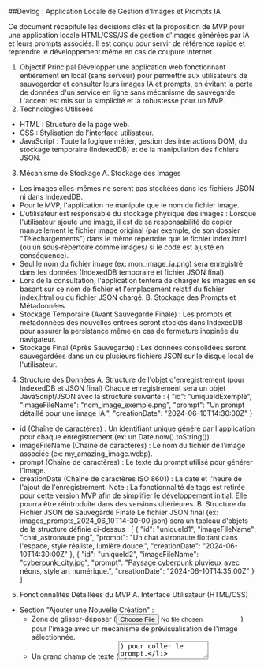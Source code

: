 ##Devlog : Application Locale de Gestion d'Images et Prompts IA

Ce document récapitule les décisions clés et la proposition de MVP pour une application locale HTML/CSS/JS de gestion d'images générées par IA et leurs prompts associés. Il est conçu pour servir de référence rapide et reprendre le développement même en cas de coupure internet.
1. Objectif Principal
Développer une application web fonctionnant entièrement en local (sans serveur) pour permettre aux utilisateurs de sauvegarder et consulter leurs images IA et prompts, en évitant la perte de données d'un service en ligne sans mécanisme de sauvegarde. L'accent est mis sur la simplicité et la robustesse pour un MVP.
2. Technologies Utilisées
 * HTML : Structure de la page web.
 * CSS : Stylisation de l'interface utilisateur.
 * JavaScript : Toute la logique métier, gestion des interactions DOM, du stockage temporaire (IndexedDB) et de la manipulation des fichiers JSON.
3. Mécanisme de Stockage
A. Stockage des Images
 * Les images elles-mêmes ne seront pas stockées dans les fichiers JSON ni dans IndexedDB.
 * Pour le MVP, l'application ne manipule que le nom du fichier image.
 * L'utilisateur est responsable du stockage physique des images : Lorsque l'utilisateur ajoute une image, il est de sa responsabilité de copier manuellement le fichier image original (par exemple, de son dossier "Téléchargements") dans le même répertoire que le fichier index.html (ou un sous-répertoire comme images/ si le code est ajusté en conséquence).
 * Seul le nom du fichier image (ex: mon_image_ia.png) sera enregistré dans les données (IndexedDB temporaire et fichier JSON final).
 * Lors de la consultation, l'application tentera de charger les images en se basant sur ce nom de fichier et l'emplacement relatif du fichier index.html ou du fichier JSON chargé.
B. Stockage des Prompts et Métadonnées
 * Stockage Temporaire (Avant Sauvegarde Finale) : Les prompts et métadonnées des nouvelles entrées seront stockés dans IndexedDB pour assurer la persistance même en cas de fermeture inopinée du navigateur.
 * Stockage Final (Après Sauvegarde) : Les données consolidées seront sauvegardées dans un ou plusieurs fichiers JSON sur le disque local de l'utilisateur.
4. Structure des Données
A. Structure de l'objet d'enregistrement (pour IndexedDB et JSON final)
Chaque enregistrement sera un objet JavaScript/JSON avec la structure suivante :
{
  "id": "uniqueIdExemple",
  "imageFileName": "nom_image_exemple.png",
  "prompt": "Un prompt détaillé pour une image IA.",
  "creationDate": "2024-06-10T14:30:00Z"
}

 * id (Chaîne de caractères) : Un identifiant unique généré par l'application pour chaque enregistrement (ex: un Date.now().toString()).
 * imageFileName (Chaîne de caractères) : Le nom du fichier de l'image associée (ex: my_amazing_image.webp).
 * prompt (Chaîne de caractères) : Le texte du prompt utilisé pour générer l'image.
 * creationDate (Chaîne de caractères ISO 8601) : La date et l'heure de l'ajout de l'enregistrement.
Note : La fonctionnalité de tags est retirée pour cette version MVP afin de simplifier le développement initial. Elle pourra être réintroduite dans des versions ultérieures.
B. Structure du Fichier JSON de Sauvegarde Finale
Le fichier JSON final (ex: images_prompts_2024_06_10T14-30-00.json) sera un tableau d'objets de la structure définie ci-dessus :
[
  {
    "id": "uniqueId1",
    "imageFileName": "chat_astronaute.png",
    "prompt": "Un chat astronaute flottant dans l'espace, style réaliste, lumière douce.",
    "creationDate": "2024-06-10T14:30:00Z"
  },
  {
    "id": "uniqueId2",
    "imageFileName": "cyberpunk_city.jpg",
    "prompt": "Paysage cyberpunk pluvieux avec néons, style art numérique.",
    "creationDate": "2024-06-10T14:35:00Z"
  }
]

5. Fonctionnalités Détaillées du MVP
A. Interface Utilisateur (HTML/CSS)
 * Section "Ajouter une Nouvelle Création" :
   * Zone de glisser-déposer (<input type="file">) pour l'image avec un mécanisme de prévisualisation de l'image sélectionnée.
   * Un grand champ de texte (<textarea>) pour coller le prompt.
   * Un bouton "Ajouter à la file d'attente" qui déclenchera l'enregistrement temporaire dans IndexedDB.
 * Section "Statut de Sauvegarde" :
   * Un compteur visuel (ex: un <span> dans un "toast" ou une notification persistante) affichant le nombre d'enregistrements en attente de sauvegarde (issus d'IndexedDB).
   * Un bouton "Sauvegarder toutes les modifications" qui initiera le processus de téléchargement du fichier JSON.
 * Section "Consulter Mes Données" :
   * Un bouton "Charger un fichier de sauvegarde JSON" (<input type="file">) permettant à l'utilisateur de sélectionner un fichier JSON existant depuis son disque.
   * Un bouton "Afficher les données" pour déclencher l'affichage après la sélection du fichier JSON.
   * Une zone d'affichage (<div> avec id="image-gallery") où les images et leurs prompts associés seront affichés (par exemple, une grille de vignettes avec le prompt sous chaque image).
B. Logique JavaScript de Gestion des Données Temporaires (IndexedDB)
 * Initialisation : Au chargement de la page, l'application initialisera une base de données IndexedDB (nommée ImagePromptsDB) avec un "object store" (nommé pendingEntries).
 * Ajout d'une entrée : Lorsque l'utilisateur clique sur "Ajouter à la file d'attente" :
   * Récupération du prompt et du nom de fichier de l'image sélectionnée.
   * Génération d'un id unique (timestamp) et de la creationDate.
   * Création de l'objet d'enregistrement.
   * Ajout de cet objet à l'pendingEntries dans IndexedDB.
   * Mise à jour du compteur d'enregistrements en attente sur l'interface.
 * Récupération au démarrage : À chaque chargement de la page, l'application interrogera IndexedDB pour pendingEntries. S'il y a des données, elles seront chargées dans la logique de l'application et le compteur sera mis à jour, signalant à l'utilisateur qu'il a des modifications en attente.
 * Persistance en cas de "mauvaise manipulation" : Les données dans IndexedDB sont persistantes et survivent à la fermeture du navigateur, garantissant que les modifications non sauvegardées ne sont pas perdues.
C. Logique JavaScript de Sauvegarde Finale (Fichier JSON)
 * Déclenchement : L'utilisateur clique sur le bouton "Sauvegarder toutes les modifications".
 * Contenu de la Sauvegarde : Pour ce MVP, le fichier JSON de sauvegarde contiendra uniquement les données actuellement présentes dans la file d'attente d'IndexedDB (pendingEntries). Il n'y a pas de fusion automatique avec un fichier JSON existant chargé précédemment. L'utilisateur gère ses différentes versions de sauvegarde manuellement.
 * Nommage du Fichier : Le nouveau fichier JSON sera nommé avec un horodatage précis pour éviter d'écraser les sauvegardes précédentes et permettre un historique (ex: images_prompts_AAAA_MM_JJTHH-MM-SS.json).
 * Téléchargement : L'application générera le contenu JSON et le proposera au téléchargement via une URL Blob et un lien de téléchargement simulé.
 * Nettoyage : Une fois le téléchargement initié, l'object store pendingEntries dans IndexedDB sera vidé, et le compteur d'enregistrements en attente sera remis à zéro.
D. Logique JavaScript de Consultation des Données
 * Déclenchement : L'utilisateur clique sur le bouton "Afficher les données" après avoir sélectionné un fichier JSON.
 * Sélection de Fichier : Un input type="file" permettra à l'utilisateur de choisir le fichier JSON qu'il souhaite charger et afficher. Il devra sélectionner le fichier désiré en raison des noms horodatés.
 * Lecture du Fichier : Le contenu du fichier JSON sélectionné sera lu par l'API FileReader.
 * Affichage : Les données JSON seront analysées, et pour chaque enregistrement :
   * Une "carte" (div.image-card) sera créée.
   * L'image sera affichée en utilisant son imageFileName comme src dans une balise <img>. Rappel : l'utilisateur doit avoir placé les images correspondantes dans un emplacement accessible (ex: le même dossier que le fichier index.html ou le fichier JSON chargé) pour qu'elles s'affichent.
   * Le prompt, l'ID et la date de création seront affichés sous l'image.